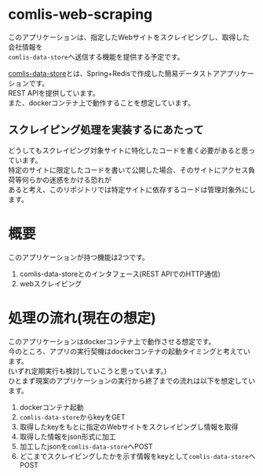 # comlis-web-scraping
このアプリケーションは、指定したWebサイトをスクレイピングし、取得した会社情報を  
`comlis-data-store`へ送信する機能を提供する予定です。  

[comlis-data-store](https://github.com/hotdrop/comlis-data-store)とは、Spring+Redisで作成した簡易データストアアプリケーションです。  
REST APIを提供しています。  
また、dockerコンテナ上で動作することを想定しています。  

## スクレイピング処理を実装するにあたって
どうしてもスクレイピング対象サイトに特化したコードを書く必要があると思っています。  
特定のサイトに限定したコードを書いて公開した場合、そのサイトにアクセス負荷等何らかの迷惑をかける恐れが  
あると考え、このリポジトリでは特定サイトに依存するコードは管理対象外にします。  

# 概要
このアプリケーションが持つ機能は2つです。  
  1. comlis-data-storeとのインタフェース(REST APIでのHTTP通信)
  2. webスクレイピング

# 処理の流れ(現在の想定)
このアプリケーションはdockerコンテナ上で動作させる想定です。  
今のところ、アプリの実行契機はdockerコンテナの起動タイミングと考えています。  
(いずれ定期実行も検討していこうと思っています。)  
ひとまず現案のアプリケーションの実行から終了までの流れは以下を想定しています。  

  1. dockerコンテナ起動
  2. `comlis-data-store`からkeyをGET
  3. 取得したkeyをもとに指定のWebサイトをスクレイピングし情報を取得
  4. 取得した情報をjson形式に加工
  5. 加工したjsonを`comlis-data-store`へPOST
  6. どこまでスクレイピングしたかを示す情報をkeyとして`comlis-data-store`へPOST
